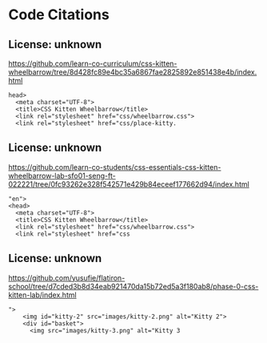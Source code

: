 # Code Citations

## License: unknown
https://github.com/learn-co-curriculum/css-kitten-wheelbarrow/tree/8d428fc89e4bc35a6867fae2825892e851438e4b/index.html

```
head>
  <meta charset="UTF-8">
  <title>CSS Kitten Wheelbarrow</title>
  <link rel="stylesheet" href="css/wheelbarrow.css">
  <link rel="stylesheet" href="css/place-kitty.
```


## License: unknown
https://github.com/learn-co-students/css-essentials-css-kitten-wheelbarrow-lab-sfo01-seng-ft-022221/tree/0fc93262e328f542571e429b84eceef177662d94/index.html

```
"en">
<head>
  <meta charset="UTF-8">
  <title>CSS Kitten Wheelbarrow</title>
  <link rel="stylesheet" href="css/wheelbarrow.css">
  <link rel="stylesheet" href="css
```


## License: unknown
https://github.com/yusufie/flatiron-school/tree/d7cded3b8d34eab921470da15b72ed5a3f180ab8/phase-0-css-kitten-lab/index.html

```
">
    <img id="kitty-2" src="images/kitty-2.png" alt="Kitty 2">
    <div id="basket">
      <img src="images/kitty-3.png" alt="Kitty 3
```

